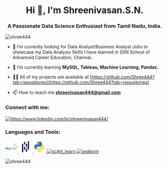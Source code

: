 <h1 align="center">Hi 👋, I'm Shreenivasan.S.N.</h1>
<h3 align="center">A Passionate Data Science Enthusiast from Tamil Nadu, India.</h3>

<p align="left"> <img src="https://komarev.com/ghpvc/?username=shree444&label=Profile%20views&color=0e75b6&style=flat" alt="shree444" /> </p>

- 🔭 I’m currently looking for Data Analyst/Business Analyst Jobs to showcase my Data Analysis Skills I have learned in SSN School of Advanced Career Education, Chennai.

- 🌱 I’m currently learning **MySQL, Tableau, Machine Learning, Pandas.**

- 👨‍💻 All of my projects are available at [https://github.com/Shree444?tab=repositories](https://github.com/Shree444?tab=repositories)

- 📫 How to reach me **shreenivasan444@gmail.com**

<h3 align="left">Connect with me:</h3>
<p align="left">
<a href="https://linkedin.com/in/https://www.linkedin.com/in/shreenivasan444/" target="blank"><img align="center" src="https://raw.githubusercontent.com/rahuldkjain/github-profile-readme-generator/master/src/images/icons/Social/linked-in-alt.svg" alt="https://www.linkedin.com/in/shreenivasan444/" height="30" width="40" /></a>
</p>

<h3 align="left">Languages and Tools:</h3>
<p align="left"> <a href="https://www.mysql.com/" target="_blank" rel="noreferrer"> <img src="https://raw.githubusercontent.com/devicons/devicon/master/icons/mysql/mysql-original-wordmark.svg" alt="mysql" width="40" height="40"/> </a> <a href="https://pandas.pydata.org/" target="_blank" rel="noreferrer"> <img src="https://raw.githubusercontent.com/devicons/devicon/2ae2a900d2f041da66e950e4d48052658d850630/icons/pandas/pandas-original.svg" alt="pandas" width="40" height="40"/> </a> <a href="https://www.python.org" target="_blank" rel="noreferrer"> <img src="https://raw.githubusercontent.com/devicons/devicon/master/icons/python/python-original.svg" alt="python" width="40" height="40"/> </a> <a href="https://scikit-learn.org/" target="_blank" rel="noreferrer"> <img src="https://upload.wikimedia.org/wikipedia/commons/0/05/Scikit_learn_logo_small.svg" alt="scikit_learn" width="40" height="40"/> </a> <a href="https://seaborn.pydata.org/" target="_blank" rel="noreferrer"> <img src="https://seaborn.pydata.org/_images/logo-mark-lightbg.svg" alt="seaborn" width="40" height="40"/> </a> </p>

<p><img align="center" src="https://github-readme-stats.vercel.app/api/top-langs?username=shree444&show_icons=true&locale=en&layout=compact" alt="shree444" /></p>
